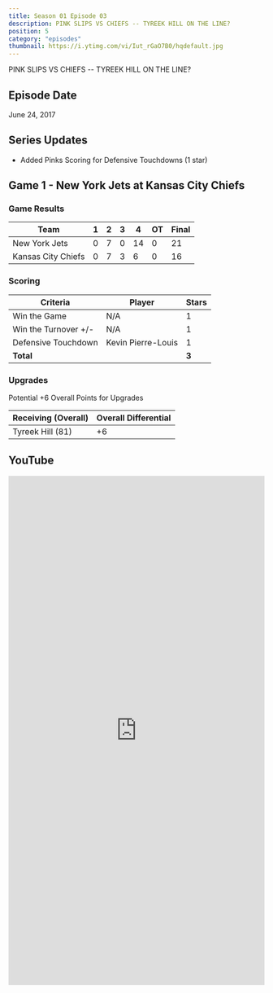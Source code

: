 ```yaml
---
title: Season 01 Episode 03
description: PINK SLIPS VS CHIEFS -- TYREEK HILL ON THE LINE?
position: 5
category: "episodes"
thumbnail: https://i.ytimg.com/vi/Iut_rGaO7B0/hqdefault.jpg
---
```


PINK SLIPS VS CHIEFS -- TYREEK HILL ON THE LINE?

## Episode Date

June 24, 2017

## Series Updates

- Added Pinks Scoring for Defensive Touchdowns (1 star)

## Game 1 - New York Jets at Kansas City Chiefs

### Game Results

| Team               | 1   | 2   | 3   | 4   | OT  | Final |
| ------------------ | --- | --- | --- | --- | --- | ----- |
| New York Jets      | 0   | 7   | 0   | 14  | 0   | 21    |
| Kansas City Chiefs | 0   | 7   | 3   | 6   | 0   | 16    |

### Scoring

| Criteria             | Player             | Stars |
| -------------------- | ------------------ | ----- |
| Win the Game         | N/A                | 1     |
| Win the Turnover +/- | N/A                | 1     |
| Defensive Touchdown  | Kevin Pierre-Louis | 1     |
| **Total**            |                    | **3** |

### Upgrades

Potential +6 Overall Points for Upgrades

| Receiving (Overall) | Overall Differential |
| ------------------- | -------------------- |
| Tyreek Hill (81)    | +6                   |

## YouTube

<iframe
    src="https://www.youtube.com/embed/Iut_rGaO7B0?si=iyYjKF381Pg9Q76w" 
    loading="lazy" 
    style="border: 0; width: 100%; height: 25vh;"  
    title="YouTube video player" 
    frameborder="0"
    allow="accelerometer; autoplay; clipboard-write; encrypted-media; gyroscope; picture-in-picture"
></iframe>
